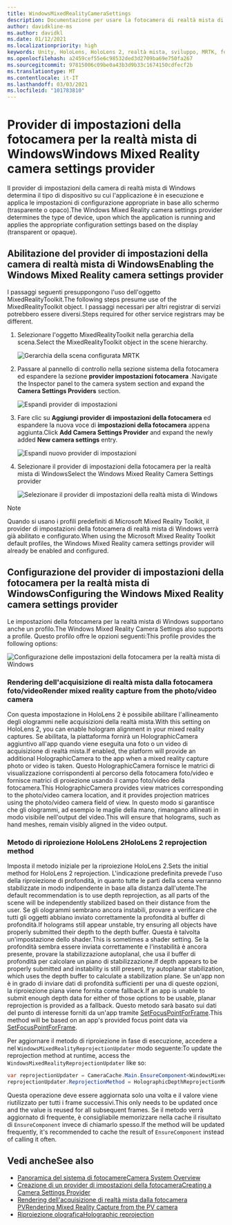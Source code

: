 ```yaml
---
title: WindowsMixedRealityCameraSettings
description: Documentazione per usare la fotocamera di realtà mista di Windows in MRTK
author: davidkline-ms
ms.author: davidkl
ms.date: 01/12/2021
ms.localizationpriority: high
keywords: Unity, HoloLens, HoloLens 2, realtà mista, sviluppo, MRTK, fotocamera,
ms.openlocfilehash: a2459cef55e6c98532ded3d2709ba69e750fa267
ms.sourcegitcommit: 97815006c09be0a43b3d9b33c1674150cdfecf2b
ms.translationtype: MT
ms.contentlocale: it-IT
ms.lasthandoff: 03/03/2021
ms.locfileid: "101783810"
---
```

# <a name="windows-mixed-reality-camera-settings-provider"></a><span data-ttu-id="5887c-104">Provider di impostazioni della fotocamera per la realtà mista di Windows</span><span class="sxs-lookup"><span data-stu-id="5887c-104">Windows Mixed Reality camera settings provider</span></span>

<span data-ttu-id="5887c-105">Il provider di impostazioni della camera di realtà mista di Windows determina il tipo di dispositivo su cui l'applicazione è in esecuzione e applica le impostazioni di configurazione appropriate in base allo schermo (trasparente o opaco).</span><span class="sxs-lookup"><span data-stu-id="5887c-105">The Windows Mixed Reality camera settings provider determines the type of device, upon which the application is running and applies the appropriate configuration settings based on the display (transparent or opaque).</span></span>

## <a name="enabling-the-windows-mixed-reality-camera-settings-provider"></a><span data-ttu-id="5887c-106">Abilitazione del provider di impostazioni della camera di realtà mista di Windows</span><span class="sxs-lookup"><span data-stu-id="5887c-106">Enabling the Windows Mixed Reality camera settings provider</span></span>

<span data-ttu-id="5887c-107">I passaggi seguenti presuppongono l'uso dell'oggetto MixedRealityToolkit.</span><span class="sxs-lookup"><span data-stu-id="5887c-107">The following steps presume use of the MixedRealityToolkit object.</span></span> <span data-ttu-id="5887c-108">I passaggi necessari per altri registrar di servizi potrebbero essere diversi.</span><span class="sxs-lookup"><span data-stu-id="5887c-108">Steps required for other service registrars may be different.</span></span>

1. <span data-ttu-id="5887c-109">Selezionare l'oggetto MixedRealityToolkit nella gerarchia della scena.</span><span class="sxs-lookup"><span data-stu-id="5887c-109">Select the MixedRealityToolkit object in the scene hierarchy.</span></span>

    ![Gerarchia della scena configurata MRTK](../images/MRTK_ConfiguredHierarchy.png)

2. <span data-ttu-id="5887c-111">Passare al pannello di controllo nella sezione sistema della fotocamera ed espandere la sezione **provider impostazioni fotocamera** .</span><span class="sxs-lookup"><span data-stu-id="5887c-111">Navigate the Inspector panel to the camera system section and expand the **Camera Settings Providers** section.</span></span>

    ![Espandi provider di impostazioni](../images/camera-system/ExpandProviders.png)

3. <span data-ttu-id="5887c-113">Fare clic su **Aggiungi provider di impostazioni della fotocamera** ed espandere la nuova voce di **impostazioni della fotocamera** appena aggiunta.</span><span class="sxs-lookup"><span data-stu-id="5887c-113">Click **Add Camera Settings Provider** and expand the newly added **New camera settings** entry.</span></span>

    ![Espandi nuovo provider di impostazioni](../images/camera-system/ExpandNewProvider.png)

4. <span data-ttu-id="5887c-115">Selezionare il provider di impostazioni della fotocamera per la realtà mista di Windows</span><span class="sxs-lookup"><span data-stu-id="5887c-115">Select the Windows Mixed Reality Camera Settings provider</span></span>

    ![Selezionare il provider di impostazioni della realtà mista di Windows](../images/camera-system/SelectWindowsMixedRealitySettings.png)

> [!NOTE]
> <span data-ttu-id="5887c-117">Quando si usano i profili predefiniti di Microsoft Mixed Reality Toolkit, il provider di impostazioni della fotocamera di realtà mista di Windows verrà già abilitato e configurato.</span><span class="sxs-lookup"><span data-stu-id="5887c-117">When using the Microsoft Mixed Reality Toolkit default profiles, the Windows Mixed Reality camera settings provider will already be enabled and configured.</span></span>

## <a name="configuring-the-windows-mixed-reality-camera-settings-provider"></a><span data-ttu-id="5887c-118">Configurazione del provider di impostazioni della fotocamera per la realtà mista di Windows</span><span class="sxs-lookup"><span data-stu-id="5887c-118">Configuring the Windows Mixed Reality camera settings provider</span></span>

<span data-ttu-id="5887c-119">Le impostazioni della fotocamera per la realtà mista di Windows supportano anche un profilo.</span><span class="sxs-lookup"><span data-stu-id="5887c-119">The Windows Mixed Reality Camera Settings also supports a profile.</span></span> <span data-ttu-id="5887c-120">Questo profilo offre le opzioni seguenti:</span><span class="sxs-lookup"><span data-stu-id="5887c-120">This profile provides the following options:</span></span>

![Configurazione delle impostazioni della fotocamera per la realtà mista di Windows](../images/camera-system/WMRCameraSettingsProfile.png)

### <a name="render-mixed-reality-capture-from-the-photovideo-camera"></a><span data-ttu-id="5887c-122">Rendering dell'acquisizione di realtà mista dalla fotocamera foto/video</span><span class="sxs-lookup"><span data-stu-id="5887c-122">Render mixed reality capture from the photo/video camera</span></span>

<span data-ttu-id="5887c-123">Con questa impostazione in HoloLens 2 è possibile abilitare l'allineamento degli ologrammi nelle acquisizioni della realtà mista.</span><span class="sxs-lookup"><span data-stu-id="5887c-123">With this setting on HoloLens 2, you can enable hologram alignment in your mixed reality captures.</span></span> <span data-ttu-id="5887c-124">Se abilitata, la piattaforma fornirà un HolographicCamera aggiuntivo all'app quando viene eseguita una foto o un video di acquisizione di realtà mista.</span><span class="sxs-lookup"><span data-stu-id="5887c-124">If enabled, the platform will provide an additional HolographicCamera to the app when a mixed reality capture photo or video is taken.</span></span> <span data-ttu-id="5887c-125">Questo HolographicCamera fornisce le matrici di visualizzazione corrispondenti al percorso della fotocamera foto/video e fornisce matrici di proiezione usando il campo foto/video della fotocamera.</span><span class="sxs-lookup"><span data-stu-id="5887c-125">This HolographicCamera provides view matrices corresponding to the photo/video camera location, and it provides projection matrices using the photo/video camera field of view.</span></span> <span data-ttu-id="5887c-126">In questo modo si garantisce che gli ologrammi, ad esempio le maglie della mano, rimangano allineati in modo visibile nell'output del video.</span><span class="sxs-lookup"><span data-stu-id="5887c-126">This will ensure that holograms, such as hand meshes, remain visibly aligned in the video output.</span></span>

### <a name="hololens-2-reprojection-method"></a><span data-ttu-id="5887c-127">Metodo di riproiezione HoloLens 2</span><span class="sxs-lookup"><span data-stu-id="5887c-127">HoloLens 2 reprojection method</span></span>

<span data-ttu-id="5887c-128">Imposta il metodo iniziale per la riproiezione HoloLens 2.</span><span class="sxs-lookup"><span data-stu-id="5887c-128">Sets the initial method for HoloLens 2 reprojection.</span></span> <span data-ttu-id="5887c-129">L'indicazione predefinita prevede l'uso della riproiezione di profondità, in quanto tutte le parti della scena verranno stabilizzate in modo indipendente in base alla distanza dall'utente.</span><span class="sxs-lookup"><span data-stu-id="5887c-129">The default recommendation is to use depth reprojection, as all parts of the scene will be independently stabilized based on their distance from the user.</span></span> <span data-ttu-id="5887c-130">Se gli ologrammi sembrano ancora instabili, provare a verificare che tutti gli oggetti abbiano inviato correttamente la profondità al buffer di profondità.</span><span class="sxs-lookup"><span data-stu-id="5887c-130">If holograms still appear unstable, try ensuring all objects have properly submitted their depth to the depth buffer.</span></span> <span data-ttu-id="5887c-131">Questa è talvolta un'impostazione dello shader.</span><span class="sxs-lookup"><span data-stu-id="5887c-131">This is sometimes a shader setting.</span></span> <span data-ttu-id="5887c-132">Se la profondità sembra essere inviata correttamente e l'instabilità è ancora presente, provare la stabilizzazione autoplanal, che usa il buffer di profondità per calcolare un piano di stabilizzazione.</span><span class="sxs-lookup"><span data-stu-id="5887c-132">If depth appears to be properly submitted and instability is still present, try autoplanar stabilization, which uses the depth buffer to calculate a stabilization plane.</span></span> <span data-ttu-id="5887c-133">Se un'app non è in grado di inviare dati di profondità sufficienti per una di queste opzioni, la riproiezione piana viene fornita come fallback.</span><span class="sxs-lookup"><span data-stu-id="5887c-133">If an app is unable to submit enough depth data for either of those options to be usable, planar reprojection is provided as a fallback.</span></span> <span data-ttu-id="5887c-134">Questo metodo sarà basato sui dati del punto di interesse forniti da un'app tramite [SetFocusPointForFrame](https://docs.unity3d.com/ScriptReference/XR.WSA.HolographicSettings.SetFocusPointForFrame.html).</span><span class="sxs-lookup"><span data-stu-id="5887c-134">This method will be based on an app's provided focus point data via [SetFocusPointForFrame](https://docs.unity3d.com/ScriptReference/XR.WSA.HolographicSettings.SetFocusPointForFrame.html).</span></span>

<span data-ttu-id="5887c-135">Per aggiornare il metodo di riproiezione in fase di esecuzione, accedere a nel `WindowsMixedRealityReprojectionUpdater` modo seguente:</span><span class="sxs-lookup"><span data-stu-id="5887c-135">To update the reprojection method at runtime, access the `WindowsMixedRealityReprojectionUpdater` like so:</span></span>

```c#
var reprojectionUpdater = CameraCache.Main.EnsureComponent<WindowsMixedRealityReprojectionUpdater>();
reprojectionUpdater.ReprojectionMethod = HolographicDepthReprojectionMethod.AutoPlanar;
```

<span data-ttu-id="5887c-136">Questa operazione deve essere aggiornata solo una volta e il valore viene riutilizzato per tutti i frame successivi.</span><span class="sxs-lookup"><span data-stu-id="5887c-136">This only needs to be updated once and the value is reused for all subsequent frames.</span></span> <span data-ttu-id="5887c-137">Se il metodo verrà aggiornato di frequente, è consigliabile memorizzare nella cache il risultato di `EnsureComponent` invece di chiamarlo spesso.</span><span class="sxs-lookup"><span data-stu-id="5887c-137">If the method will be updated frequently, it's recommended to cache the result of `EnsureComponent` instead of calling it often.</span></span>

## <a name="see-also"></a><span data-ttu-id="5887c-138">Vedi anche</span><span class="sxs-lookup"><span data-stu-id="5887c-138">See also</span></span>

- [<span data-ttu-id="5887c-139">Panoramica del sistema di fotocamere</span><span class="sxs-lookup"><span data-stu-id="5887c-139">Camera System Overview</span></span>](CameraSystemOverview.md)
- [<span data-ttu-id="5887c-140">Creazione di un provider di impostazioni della fotocamera</span><span class="sxs-lookup"><span data-stu-id="5887c-140">Creating a Camera Settings Provider</span></span>](CreateSettingsProvider.md)
- [<span data-ttu-id="5887c-141">Rendering dell'acquisizione di realtà mista dalla fotocamera PV</span><span class="sxs-lookup"><span data-stu-id="5887c-141">Rendering Mixed Reality Capture from the PV camera</span></span>](https://docs.microsoft.com/windows/mixed-reality/mixed-reality-capture-for-developers#render-from-the-pv-camera-opt-in)
- [<span data-ttu-id="5887c-142">Riproiezione olografica</span><span class="sxs-lookup"><span data-stu-id="5887c-142">Holographic reprojection</span></span>](https://docs.microsoft.com/windows/mixed-reality/hologram-stability#reprojection)
